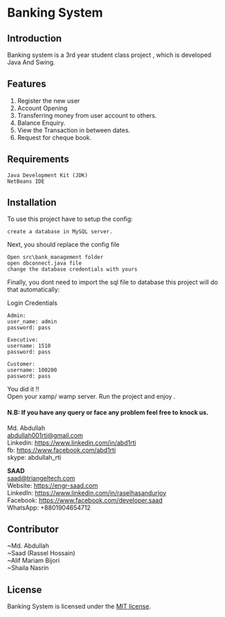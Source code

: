 # Banking System



## Introduction

Banking system is a 3rd year student class project , which is developed Java And Swing.

## Features
1. Register the new user
2. Account Opening
3. Transferring money from user account to others.
4. Balance Enquiry.
5. View the Transaction in between dates.
6. Request for cheque book.

## Requirements

    Java Development Kit (JDK)
    NetBeans IDE

## Installation

To use this project have to setup the config:

   
    create a database in MySQL server.
    

Next, you should replace the config file

    Open src\bank_management folder
    open dbconnect.java file
    change the database credentials with yours

Finally, you dont need to import the sql file to database this project will do that automatically:

Login Credentials

    Admin:
    user_name: admin
    password: pass
    
    Executive:
    username: 1510
    password: pass
    
    Customer:
    username: 100200
    password: pass

You did it !!  
Open your xamp/ wamp server. Run the project and enjoy .


#### N.B: If you have any query or face any problem feel free to knock us.
Md. Abdullah  
abdullah001rti@gmail.com  
Linkedin: https://www.linkedin.com/in/abd1rti  
fb: https://www.facebook.com/abd1rti  
skype: abdullah_rti

<b>SAAD</b> <br>
saad@triangeltech.com<br>
Website: https://engr-saad.com <br>
LinkedIn: https://www.linkedin.com/in/raselhasandurjoy<br>
Facebook: https://www.facebook.com/developer.saad<br>
WhatsApp: +8801904654712<br>

## Contributor
~Md. Abdullah  
~Saad (Rassel Hossain)  
~Alif Mariam Bijori  
~Shaila Nasrin  

## License

Banking System is licensed under the [MIT license](LICENSE.md).
